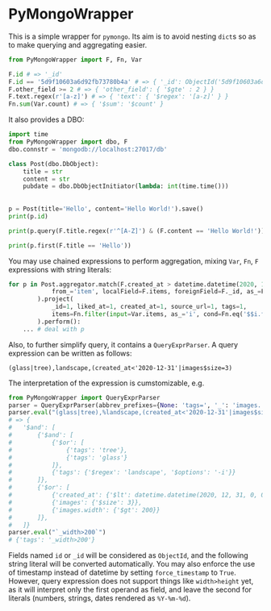 # PyMongoWrapper

This is a simple wrapper for `pymongo`. Its aim is to avoid nesting `dict`s so as to make querying and aggregating easier.

```python
from PyMongoWrapper import F, Fn, Var

F.id # => '_id'
F.id == '5d9f10603a6d92fb73780b4a' # => { '_id': ObjectId('5d9f10603a6d92fb73780b4a') }
F.other_field >= 2 # => { 'other_field': { '$gte' : 2 } }
F.text.regex(r'[a-z]') # => { 'text': { '$regex': '[a-z]' } }
Fn.sum(Var.count) # => { '$sum': '$count' }
```

It also provides a DBO:

```python
import time
from PyMongoWrapper import dbo, F
dbo.connstr = 'mongodb://localhost:27017/db'

class Post(dbo.DbObject):
    title = str
    content = str
    pubdate = dbo.DbObjectInitiator(lambda: int(time.time()))
    
    
p = Post(title='Hello', content='Hello World!').save()
print(p.id)

print(p.query(F.title.regex(r'^[A-Z]') & (F.content == 'Hello World!')).count())

print(p.first(F.title == 'Hello'))
```

You may use chained expressions to perform aggregation, mixing `Var`, `Fn`, `F` expressions with string literals:

```python
for p in Post.aggregator.match(F.created_at > datetime.datetime(2020, 1, 1).timestamp()).lookup(
            from_='item', localField=F.items, foreignField=F._id, as_=F.items
        ).project(
            _id=1, liked_at=1, created_at=1, source_url=1, tags=1,
            items=Fn.filter(input=Var.items, as_='i', cond=Fn.eq('$$i.flag', 0))
        ).perform():
    ... # deal with p
```

Also, to further simplify query, it contains a `QueryExprParser`. A query expression can be written as follows:

```
(glass|tree),landscape,(created_at<'2020-12-31'|images$size=3)
```

The interpretation of the expression is cumstomizable, e.g.

```python
from PyMongoWrapper import QueryExprParser
parser = QueryExprParser(abbrev_prefixes={None: 'tags=', '_': 'images.'})
parser.eval("(glass|tree),%landscape,(created_at<'2020-12-31'|images$size:3|_width>200)")
# => {
#   '$and': [
#       {'$and': [
#           {'$or': [
#               {'tags': 'tree'},
#               {'tags': 'glass'}
#           ]},
#           {'tags': {'$regex': 'landscape', '$options': '-i'}}
#       ]},
#       {'$or': [
#           {'created_at': {'$lt': datetime.datetime(2020, 12, 31, 0, 0)}}
#           {'images': {'$size': 3}},
#           {'images.width': {'$gt': 200}}
#       ]},
#   ]}
parser.eval("`_width>200`")
# {'tags': '_width>200'}
```

Fields named `id` or `_id` will be considered as `ObjectId`, and the following string literal will be converted automatically. You may also enforce the use of timestamp instead of datetime by setting `force_timestamp` to `True`. However, query expression does not support things like `width>height` yet, as it will interpret only the first operand as field, and leave the second for literals (numbers, strings, dates rendered as `%Y-%m-%d`). 
